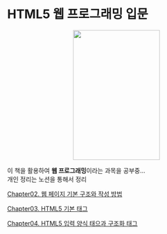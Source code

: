 # HTML5 웹 프로그래밍 입문

<div align="center">
<img width="200" height="300" src="https://image.aladin.co.kr/product/32220/59/cover500/k942834629_1.jpg"><br>
</div>

이 책을 활용하여 **웹 프로그래밍**이라는 과목을 공부중...<br>
개인 정리는 노션을 통해서 정리

[Chapter02. 웹 페이지 기본 구조와 작성 방법](https://www.notion.so/moondongmin/Chapter02-5cc9055915d740a993209f7def5ac037)

[Chapter03. HTML5 기본 태그](https://www.notion.so/moondongmin/Chapter03-HTML5-3bd9b17934e441fe8db5bc683ddc6ec8)

[Chapter04. HTML5 입력 양식 태으과 구조화 태그](https://www.notion.so/moondongmin/Chapter04-HTML5-31d2c999c70847c8960f59e4f8809925)